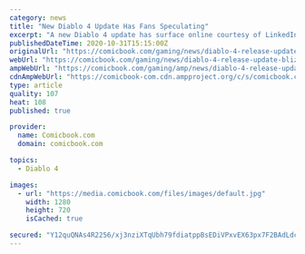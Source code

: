 ```yaml
---
category: news
title: "New Diablo 4 Update Has Fans Speculating"
excerpt: "A new Diablo 4 update has surface online courtesy of LinkedIn, and it's not the news fans wanted to hear. Since announcing Diablo 4, Blizzard has said nothing consequential about the game. At the ..."
publishedDateTime: 2020-10-31T15:15:00Z
originalUrl: "https://comicbook.com/gaming/news/diablo-4-release-update-blizzard-news-fans/"
webUrl: "https://comicbook.com/gaming/news/diablo-4-release-update-blizzard-news-fans/"
ampWebUrl: "https://comicbook.com/gaming/amp/news/diablo-4-release-update-blizzard-news-fans/"
cdnAmpWebUrl: "https://comicbook-com.cdn.ampproject.org/c/s/comicbook.com/gaming/amp/news/diablo-4-release-update-blizzard-news-fans/"
type: article
quality: 107
heat: 108
published: true

provider:
  name: Comicbook.com
  domain: comicbook.com

topics:
  - Diablo 4

images:
  - url: "https://media.comicbook.com/files/images/default.jpg"
    width: 1280
    height: 720
    isCached: true

secured: "Y12quQNAs4R2256/xj3nziXTqUbh79fdiatppBsEDiVPxvEX63px7F2BAdLdcrtqSqn0wlKtn6XyRJB2Fae3oUK2yHEa7/fulV7vHIlEbAcTo4Ldpkqd0DtuHyojn0wZg2DUPGx2bktDP6WyA2bAbjV2OkxGRvSDx5eh7TmWHfJVnJkEC6GfLXTDDeIFgnAayIQfmhku5tWhdNlu+sILEvs2HqVet+USL5BmetYReYIryUzhbR1oNioEsPMPLiwHdrKUUv+Oe2uG3NhReVW3/9yB1Wu7lv+H1/UFpUwYYlWgxFZVxkopw1ECCQr6YEuw6cxI/rDUrWfLIoKE1wlubWUeAAzwYqMYPeCrSZXAf3Q=;Qlp2b2rjTwwhjCQupVYMfg=="
---
```


